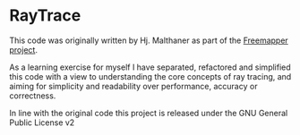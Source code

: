 RayTrace
========

This code was originally written by Hj. Malthaner as part of the [Freemapper project](http://sourceforge.net/projects/freemapper/).  

As a learning exercise for myself I have separated, refactored and simplified this code with a view to understanding the core concepts of ray tracing, and aiming for simplicity and readability over performance, accuracy or correctness.

In line with the original code this project is released under the GNU General Public License v2
